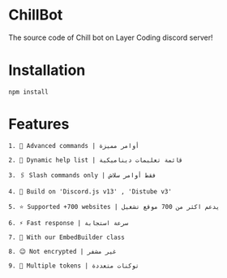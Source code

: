 # ChillBot
The source code of Chill bot on Layer Coding discord server!
# Installation
```npm
npm install
````
# Features
`1. 💫 Advanced commands | أوامر مميزة`

`2. 📃 Dynamic help list | قائمة تعليمات ديناميكية`

`3. 🖇 Slash commands only | فقط أوامر سلاش`

`4. 🔧 Build on 'Discord.js v13' , 'Distube v3'`

`5. ⭐ Supported +700 websites | يدعم اكثر من 700 موقع تشغيل`

`6. ⚡ Fast response | سرعة استجابة`

`7. 🧮 With our EmbedBuilder class`

`8. 😉 Not encrypted | غير مشفر `

`9. 💢 Multiple tokens | توكنات متعددة`
